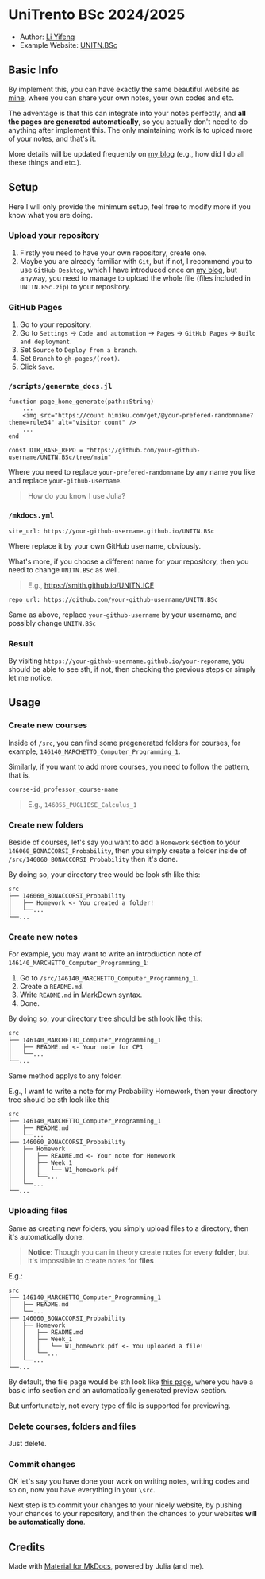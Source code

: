 # UniTrento BSc 2024/2025

- Author: [Li Yifeng](https://yifen9.github.io)
- Example Website: [UNITN.BSc](https://yifen9.github.io/UNITN.BSc)

## Basic Info

By implement this, you can have exactly the same beautiful website as [mine](https://yifen9.github.io/UNITN.BSc), where you can share your own notes, your own codes and etc.

The adventage is that this can integrate into your notes perfectly, and **all the pages are generated automatically**, so you actually don't need to do anything after implement this. The only maintaining work is to upload more of your notes, and that's it.

More details will be updated frequently on [my blog](https://yifen9.github.io/2025/04/17/Get-a-Personal-UNITN.BSc) (e.g., how did I do all these things and etc.).

## Setup

Here I will only provide the minimum setup, feel free to modify more if you know what you are doing.

### Upload your repository

1. Firstly you need to have your own repository, create one.
2. Maybe you are already familiar with `Git`, but if not, I recommend you to use `GitHub Desktop`, which I have introduced once on [my blog](https://yifen9.github.io/2025/04/07/Get-a-Personal-Website/#get-github-desktop), but anyway, you need to manage to upload the whole file (files included in `UNITN.BSc.zip`) to your repository.

### GitHub Pages

1. Go to your repository.
2. Go to `Settings` -> `Code and automation` -> `Pages` -> `GitHub Pages` -> `Build and deployment`.
3. Set `Source` to `Deploy from a branch`.
4. Set `Branch` to `gh-pages/(root)`.
5. Click `Save`.

### `/scripts/generate_docs.jl`

```
function page_home_generate(path::String)
    ...
    <img src="https://count.himiku.com/get/@your-prefered-randomname?theme=rule34" alt="visitor count" />
    ...
end
```

```
const DIR_BASE_REPO = "https://github.com/your-github-username/UNITN.BSc/tree/main"
```

Where you need to replace `your-prefered-randomname` by any name you like and replace `your-github-username`.

> How do you know I use Julia?

### `/mkdocs.yml`

```
site_url: https://your-github-username.github.io/UNITN.BSc
```
Where replace it by your own GitHub username, obviously.

What's more, if you choose a different name for your repository, then you need to change `UNITN.BSc` as well.

> E.g., https://smith.github.io/UNITN.ICE

```
repo_url: https://github.com/your-github-username/UNITN.BSc
```
Same as above, replace `your-github-username` by your username, and possibly change `UNITN.BSc`

### Result

By visiting `https://your-github-username.github.io/your-reponame`, you should be able to see sth, if not, then checking the previous steps or simply let me notice.

## Usage

### Create new courses

Inside of `/src`, you can find some pregenerated folders for courses, for example, `146140_MARCHETTO_Computer_Programming_1`.

Similarly, if you want to add more courses, you need to follow the pattern, that is,

```
course-id_professor_course-name
```

> E.g., `146055_PUGLIESE_Calculus_1`

### Create new folders

Beside of courses, let's say you want to add a `Homework` section to your `146060_BONACCORSI_Probability`, then you simply create a folder inside of `/src/146060_BONACCORSI_Probability` then it's done.

By doing so, your directory tree would be look sth like this:

```
src
├── 146060_BONACCORSI_Probability
│   ├── Homework <- You created a folder!
│   └──...
└──...
```

### Create new notes

For example, you may want to write an introduction note of `146140_MARCHETTO_Computer_Programming_1`:

1. Go to `/src/146140_MARCHETTO_Computer_Programming_1`.
2. Create a `README.md`.
3. Write `README.md` in MarkDown syntax.
4. Done.

By doing so, your directory tree should be sth look like this:

```
src
├── 146140_MARCHETTO_Computer_Programming_1
│   ├── README.md <- Your note for CP1
│   └──...
└──...
```

Same method applys to any folder.

E.g., I want to write a note for my Probability Homework, then your directory tree should be sth look like this

```
src
├── 146140_MARCHETTO_Computer_Programming_1
│   ├── README.md
│   └──...
├── 146060_BONACCORSI_Probability
│   ├── Homework
│   │   ├── README.md <- Your note for Homework
│   │   ├── Week_1
│   │   │   └── W1_homework.pdf
│   │   └──...
│   └──...
└──...
```

### Uploading files

Same as creating new folders, you simply upload files to a directory, then it's automatically done.

> **Notice**: Though you can in theory create notes for every **folder**, but it's impossible to create notes for **files**

E.g.:

```
src
├── 146140_MARCHETTO_Computer_Programming_1
│   ├── README.md
│   └──...
├── 146060_BONACCORSI_Probability
│   ├── Homework
│   │   ├── README.md
│   │   ├── Week_1
│   │   │   └── W1_homework.pdf <- You uploaded a file!
│   │   └──...
│   └──...
└──...
```

By default, the file page would be sth look like [this page](https://yifen9.github.io/UNITN.BSc/courses/146060_BONACCORSI_Probability/Homework/W4/Q1.pdf), where you have a basic info section and an automatically generated preview section.

But unfortunately, not every type of file is supported for previewing.

### Delete courses, folders and files

Just delete.

### Commit changes

OK let's say you have done your work on writing notes, writing codes and so on, now you have everything in your `\src`.

Next step is to commit your changes to your nicely website, by pushing your chances to your repository, and then the chances to your websites **will be automatically done**.

## Credits

Made with [Material for MkDocs](https://squidfunk.github.io/mkdocs-material), powered by Julia (and me).
